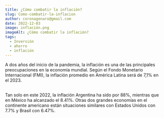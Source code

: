 ```yaml
---
title: ¿Cómo combatir la inflación?
slug: Como-combatir-la-inflacion
author: coronagenaro@gmail.com
date: 2022-12-03
image: inflación.png
imageAlt: ¿Cómo combatir la inflación?
tags:
  - Inversión
  - ahorro
  - inflación
---
```

A﻿ dos años del inicio de la pandemia, la inflación es una de las principales preocupaciones en la economía mundial. Según el Fondo Monetario Internacional (FMI), la inflación promedio en América Latina será de 7,1% en el 2023.<br/><br/>

T﻿an solo en este 2022, la inflación Argentina ha sido por 88%, mientras que en México ha alcanzado el 8.41%. Otras dos grandes economías en el continente americano están situaciones similares con Estados Unidos con 7.7% y Brasil con 6.47%.<br/><br/>